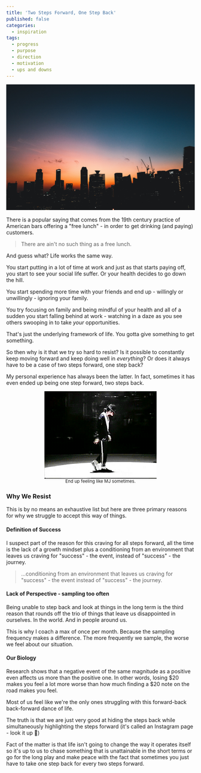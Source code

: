```yaml
---
title: 'Two Steps Forward, One Step Back'
published: false
categories:
  - inspiration
tags:
  - progress
  - purpose
  - direction
  - motivation
  - ups and downs
---
```


![Skyline](./skyline.jpg 'Photo by Bambi Corro on Unsplash')

There is a popular saying that comes from the 19th century practice of American bars offering a "free lunch" - in order to get drinking (and paying) customers.

> There are ain't no such thing as a free lunch.

And guess what? Life works the same way.

You start putting in a lot of time at work and just as that starts paying off, you start to see your social life suffer. Or your health decides to go down the hill.

You start spending more time with your friends and end up - willingly or unwillingly - ignoring your family.

You try focusing on family and being mindful of your health and all of a sudden you start falling behind at work - watching in a daze as you see others swooping in to take _your_ opportunities.

That's just the underlying framework of life. You gotta give something to get something.

So then why is it that we try so hard to resist? Is it possible to constantly keep moving forward and keep doing well in _everything_? Or does it always have to be a case of two steps forward, one step back?

My personal experience has always been the latter. In fact, sometimes it has even ended up being one step forward, two steps back.

<p style="flex-direction: column;align-items: center;display: flex;">
<img src="moonwalk.gif" />
<small>End up feeling like MJ sometimes.</small>
</p>

### Why We Resist

This is by no means an exhaustive list but here are three primary reasons for why we struggle to accept this way of things.

#### Definition of Success

I suspect part of the reason for this craving for all steps forward, all the time is the lack of a growth mindset plus a conditioning from an environment that leaves us craving for "success" - the event, instead of "success" - the journey.

> ...conditioning from an environment that leaves us craving for "success" - the event instead of "success" - the journey.

#### Lack of Perspective - sampling too often

Being unable to step back and look at things in the long term is the third reason that rounds off the trio of things that leave us disappointed in ourselves. In the world. And in people around us.

This is why I coach a max of once per month. Because the sampling frequency makes a difference. The more frequently we sample, the worse we feel about our situation.

#### Our Biology

Research shows that a negative event of the same magnitude as a positive even affects us more than the positive one. In other words, losing $20 makes you feel a lot more worse than how much finding a $20 note on the road makes you feel.

Most of us feel like we're the only ones struggling with this forward-back back-forward dance of life.

The truth is that we are just very good at hiding the steps back while simultaneously highlighting the steps forward (it's called an Instagram page - look it up 🤪)

Fact of the matter is that life isn't going to change the way it operates itself so it's up to us to chase something that is unattainable in the short terms or go for the long play and make peace with the fact that sometimes you just have to take one step back for every two steps forward.
